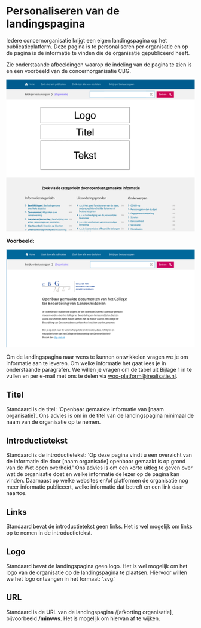 # Personaliseren van de landingspagina

Iedere concernorganisatie krijgt een eigen landingspagina op het publicatieplatform. Deze pagina is te personaliseren per organisatie
en op de pagina is de informatie te vinden die de organisatie gepubliceerd heeft.

Zie onderstaande afbeeldingen waarop de
indeling van de pagina te zien is en een voorbeeld van de concernorganisatie CBG.

![In het figuur staat de pagina indeling van de concernpagina](img/concern_pagina_voorbeeld.png)

**Voorbeeld:**

![De figuur laat de indeling zien hoe de indeling van een concernpagina eruit ziet als deze is ingevuld.](img/voorbeeld_pagina_concernorganisatie.png)

Om de landingspagina naar wens te kunnen ontwikkelen vragen we je om informatie aan te leveren. Om welke informatie het
gaat lees je in onderstaande paragrafen. We willen je vragen om de tabel uit Bijlage 1 in te vullen en per e-mail met ons
te delen via <woo-platform@irealisatie.nl>.

## Titel

Standaard is de titel: 'Openbaar gemaakte informatie van [naam organisatie]’. Ons advies is om in de titel van de landingspagina
minimaal de naam van de organisatie op te nemen.

## Introductietekst

Standaard is de introductietekst: 'Op deze pagina vindt u een overzicht van de informatie die door [naam organisatie] openbaar
gemaakt is op grond van de Wet open overheid.' Ons advies is om een korte uitleg te geven over wat de organisatie doet en welke
informatie de lezer op de pagina kan vinden. Daarnaast op welke websites en/of platformen de organisatie nog meer informatie
publiceert, welke informatie dat betreft en een link daar naartoe.

## Links

Standaard bevat de introductietekst geen links. Het is wel mogelijk om links op te nemen in de introductietekst.

## Logo

Standaard bevat de landingspagina geen logo. Het is wel mogelijk om het logo van de organisatie op de landingspagina te plaatsen.
Hiervoor willen we het logo ontvangen in het formaat: '.svg.'

## URL

Standaard is de URL van de landingspagina /[afkorting organisatie], bijvoorbeeld **/minvws**.
Het is mogelijk om hiervan af te wijken.
